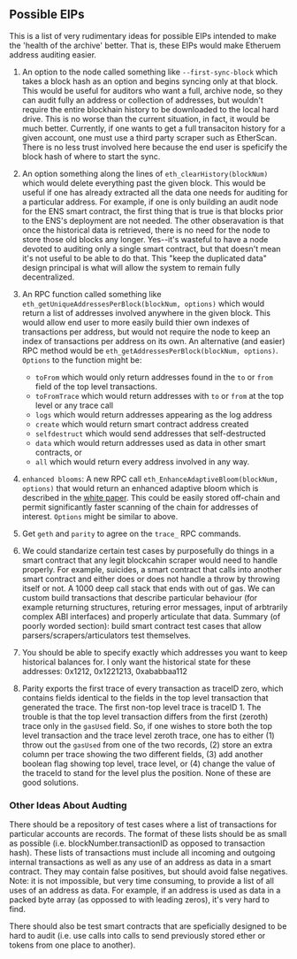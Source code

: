 ## Possible EIPs

This is a list of very rudimentary ideas for possible EIPs intended to make the 'health of the archive' better. That is, these EIPs would make Etheruem address auditing easier.

1. An option to the node called something like `--first-sync-block` which takes a block hash as an option and begins syncing only at that block. This would be useful for auditors who want a full, archive node, so they can audit fully an address or collection of addresses, but wouldn't require the entire blockhain history to be downloaded to the local hard drive. This is no worse than the current situation, in fact, it would be much better. Currently, if one wants to get a full transaciton history for a given account, one must use a third party scraper such as EtherScan. There is no less trust involved here because the end user is speficify the block hash of where to start the sync.


2. An option something along the lines of `eth_clearHistory(blockNum)` which would delete everything past the given block. This would be useful if one has already extracted all the data one needs for auditing for a particular address. For example, if one is only building an audit node for the ENS smart contract, the first thing that is true is that blocks prior to the ENS's deployment are not needed. The other obseravation is that once the historical data is retrieved, there is no need for the node to store those old blocks any longer. Yes--it's wasteful to have a node devoted to auditing only a single smart contract, but that doesn't mean it's not useful to be able to do that. This "keep the duplicated data" design principal is what will allow the system to remain fully decentralized.


3. An RPC function called something like `eth_getUniqueAddressesPerBlock(blockNum, options)` which would return a list of addresses involved anywhere in the given block. This would allow end user to more easily build thier own indexes of transactions per address, but would not require the node to keep an index of transactions per address on its own. An alternative (and easier) RPC method would be `eth_getAddressesPerBlock(blockNum, options)`. `Options` to the function might be:

    - `toFrom` which would only return addresses found in the `to` or `from` field of the top level transactions.
    - `toFromTrace` which would return addresses with `to` or `from` at the top level or any trace call
    - `logs` which would return addresses appearing as the log address
    - `create` which would return smart contract address created
    - `selfdestruct` which would send addresses that self-destructed
    - `data` which would return addresses used as data in other smart contracts, or
    - `all` which would return every address involved in any way.

4. `enhanced blooms`: A new RPC call `eth_EnhanceAdaptiveBloom(blockNum, options)` that would return an enhanced adaptive bloom which is described in the [white paper](../../src/other/papers). This could be easily stored off-chain and permit significantly faster scanning of the chain for addresses of interest. `Options` might be similar to above.


5. Get `geth` and `parity` to agree on the `trace_` RPC commands.

6. We could standarize certain test cases by purposefully do things in a smart contract that any legit blockcahin scraper would need to handle properly. For example, suicides, a smart contract that calls into another smart contract and either does or does not handle a throw by throwing itself or not. A 1000 deep call stack that ends with out of gas. We can custom build transactions that describe particular behaviour (for example returning structures, returing error messages, input of arbtrarily complex ABI interfaces) and properly articulate that data. Summary (of poorly worded section): build smart contract test cases that allow parsers/scrapers/articulators test themselves.

7. You should be able to specify exactly which addresses you want to keep historical balances for. I only want the historical state for these addresses: 0x1212, 0x1221213, 0xababbaa112

8. Parity exports the first trace of every transaction as traceID zero, which contains fields identical to the fields in the top level transaction that generated the trace. The first non-top level trace is traceID 1. The trouble is that the top level transaction differs from the first (zeroth) trace only in the `gasUsed` field. So, if one wishes to store both the top level transaction and the trace level zeroth trace, one has to either (1) throw out the `gasUsed` from one of the two records, (2) store an extra column per trace showing the two different fields, (3) add another boolean flag showing top level, trace level, or (4) change the value of the traceId to stand for the level plus the position. None of these are good solutions.

### Other Ideas About Audting

There should be a repository of test cases where a list of transactions for particular accounts are records. The format of these lists should be as small as possible (i.e. blockNumber.transactionID as opposed to transaction hash). These lists of transactions must include all incoming and outgoing internal transactions as well as any use of an address as data in a smart contract. They may contain false positives, but should avoid false negatives. Note: it is not impossible, but very time consuming, to provide a list of all uses of an address as data. For example, if an address is used as data in a packed byte array (as oppossed to with leading zeros), it's very hard to find.

There should also be test smart contracts that are speficially designed to be hard to audit (i.e. use calls into calls to send previously stored ether or tokens from one place to another).

